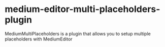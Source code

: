 # medium-editor-multi-placeholders-plugin
 MediumMultiPlaceholders is a plugin that allows you to setup multiple placeholders with MediumEditor
